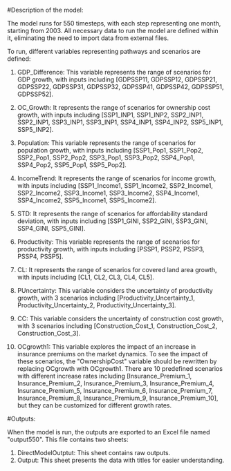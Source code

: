 #Description of the model:

The model runs for 550 timesteps, with each step representing one month, starting from 2003. All necessary data to run the model are defined within it, eliminating the need to import data from external files.

To run, different variables representing pathways and scenarios are defined:

1.	GDP_Difference: This variable represents the range of scenarios for GDP growth, with inputs including [GDPSSP11, GDPSSP12, GDPSSP21, GDPSSP22, GDPSSP31, GDPSSP32, GDPSSP41, GDPSSP42, GDPSSP51, GDPSSP52].

2.	OC_Growth: It represents the range of scenarios for ownership cost growth, with inputs including [SSP1_INP1, SSP1_INP2, SSP2_INP1, SSP2_INP1, SSP3_INP1, SSP3_INP1, SSP4_INP1, SSP4_INP2, SSP5_INP1, SSP5_INP2].

3.	Population: This variable represents the range of scenarios for population growth, with inputs including [SSP1_Pop1, SSP1_Pop2, SSP2_Pop1, SSP2_Pop2, SSP3_Pop1, SSP3_Pop2, SSP4_Pop1, SSP4_Pop2, SSP5_Pop1, SSP5_Pop2].

4.	IncomeTrend: It represents the range of scenarios for income growth, with inputs including [SSP1_Income1, SSP1_Income2, SSP2_Income1, SSP2_Income2, SSP3_Income1, SSP3_Income2, SSP4_Income1, SSP4_Income2, SSP5_Income1, SSP5_Income2].

5.	STD: It represents the range of scenarios for affordability standard deviation, with inputs including [SSP1_GINI, SSP2_GINI, SSP3_GINI, SSP4_GINI, SSP5_GINI].

6.	Productivity: This variable represents the range of scenarios for productivity growth, with inputs including [PSSP1, PSSP2, PSSP3, PSSP4, PSSP5].

7.	CL: It represents the range of scenarios for covered land area growth, with inputs including [CL1, CL2, CL3, CL4, CL5].

8.	PUncertainty: This variable considers the uncertainty of productivity growth, with 3 scenarios including [Productivity_Uncertainty_1, Productivity_Uncertainty_2, Productivity_Uncertainty_3].

9.	CC: This variable considers the uncertainty of construction cost growth, with 3 scenarios including [Construction_Cost_1, Construction_Cost_2, Construction_Cost_3].

10.	OCgrowth1: This variable explores the impact of an increase in insurance premiums on the market dynamics. To see the impact of these scenarios, the "OwnershipCost" variable should be rewritten by replacing OCgrowth with OCgrowth1. There are 10 predefined scenarios with different increase rates including [Insurance_Premium_1, Insurance_Premium_2, Insurance_Premium_3, Insurance_Premium_4, Insurance_Premium_5, Insurance_Premium_6, Insurance_Premium_7, Insurance_Premium_8, Insurance_Premium_9, Insurance_Premium_10], but they can be customized for different growth rates.

#Outputs:

When the model is run, the outputs are exported to an Excel file named "output550". This file contains two sheets:

1.	DirectModelOutptut: This sheet contains raw outputs.
2.	Output: This sheet presents the data with titles for easier understanding.


